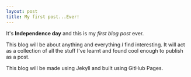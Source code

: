 ```yaml
---
layout: post
title: My first post...Ever!
---
```


It's __Independence day__ and this is my _first blog post_ ever.

This blog will be about anything and everything _I_ find interesting.
It will act as a collection of all the stuff I've learnt and found cool enough to publish as a post.

This blog will be made using Jekyll and built using GitHub Pages.
